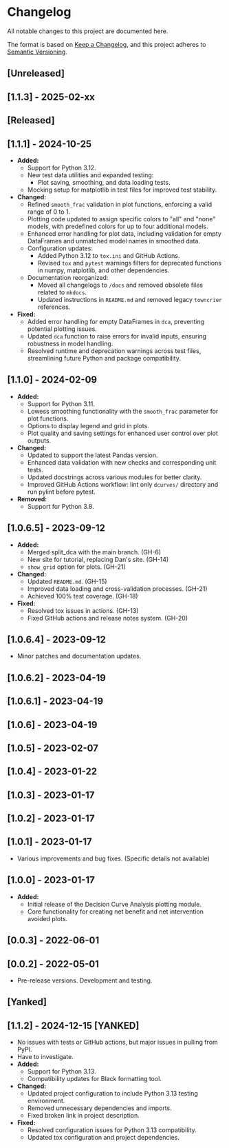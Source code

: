 # Changelog

All notable changes to this project are documented here.

The format is based on [Keep a Changelog](https://keepachangelog.com/en/1.0.0/), and this project adheres to [Semantic Versioning](https://semver.org/spec/v2.0.0.html).

## [Unreleased]

## [1.1.3] - 2025-02-xx

## [Released]

## [1.1.1] - 2024-10-25

- **Added:**
  - Support for Python 3.12.
  - New test data utilities and expanded testing:
    - Plot saving, smoothing, and data loading tests.
  - Mocking setup for matplotlib in test files for improved test stability.
- **Changed:**
  - Refined `smooth_frac` validation in plot functions, enforcing a valid range of 0 to 1.
  - Plotting code updated to assign specific colors to "all" and "none" models, with predefined colors for up to four additional models.
  - Enhanced error handling for plot data, including validation for empty DataFrames and unmatched model names in smoothed data.
  - Configuration updates:
    - Added Python 3.12 to `tox.ini` and GitHub Actions.
    - Revised `tox` and `pytest` warnings filters for deprecated functions in numpy, matplotlib, and other dependencies.
  - Documentation reorganized:
    - Moved all changelogs to `/docs` and removed obsolete files related to `mkdocs`.
    - Updated instructions in `README.md` and removed legacy `towncrier` references.
- **Fixed:**
  - Added error handling for empty DataFrames in `dca`, preventing potential plotting issues.
  - Updated `dca` function to raise errors for invalid inputs, ensuring robustness in model handling.
  - Resolved runtime and deprecation warnings across test files, streamlining future Python and package compatibility.

## [1.1.0] - 2024-02-09

- **Added:**
  - Support for Python 3.11.
  - Lowess smoothing functionality with the `smooth_frac` parameter for plot functions.
  - Options to display legend and grid in plots.
  - Plot quality and saving settings for enhanced user control over plot outputs.
- **Changed:**
  - Updated to support the latest Pandas version.
  - Enhanced data validation with new checks and corresponding unit tests.
  - Updated docstrings across various modules for better clarity.
  - Improved GitHub Actions workflow: lint only `dcurves/` directory and run pylint before pytest.
- **Removed:**
  - Support for Python 3.8.

## [1.0.6.5] - 2023-09-12

- **Added:**
  - Merged split_dca with the main branch. (GH-6)
  - New site for tutorial, replacing Dan's site. (GH-14)
  - `show_grid` option for plots. (GH-21)
- **Changed:**
  - Updated `README.md`. (GH-15)
  - Improved data loading and cross-validation processes. (GH-21)
  - Achieved 100% test coverage. (GH-18)
- **Fixed:**
  - Resolved tox issues in actions. (GH-13)
  - Fixed GitHub actions and release notes system. (GH-20)

## [1.0.6.4] - 2023-09-12

- Minor patches and documentation updates.

## [1.0.6.2] - 2023-04-19

## [1.0.6.1] - 2023-04-19

## [1.0.6] - 2023-04-19

## [1.0.5] - 2023-02-07

## [1.0.4] - 2023-01-22

## [1.0.3] - 2023-01-17

## [1.0.2] - 2023-01-17

## [1.0.1] - 2023-01-17

- Various improvements and bug fixes. (Specific details not available)

## [1.0.0] - 2023-01-17

- **Added:**
  - Initial release of the Decision Curve Analysis plotting module.
  - Core functionality for creating net benefit and net intervention avoided plots.

## [0.0.3] - 2022-06-01

## [0.0.2] - 2022-05-01

- Pre-release versions. Development and testing.

## [Yanked]

## [1.1.2] - 2024-12-15 [YANKED]

- No issues with tests or GitHub actions, but major issues in pulling from PyPI.
- Have to investigate.
- **Added:**
  - Support for Python 3.13.
  - Compatibility updates for Black formatting tool.
- **Changed:**
  - Updated project configuration to include Python 3.13 testing environment.
  - Removed unnecessary dependencies and imports.
  - Fixed broken link in project description.
- **Fixed:**
  - Resolved configuration issues for Python 3.13 compatibility.
  - Updated tox configuration and project dependencies.
